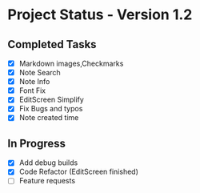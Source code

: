# Project Status - Version 1.2

## Completed Tasks
- [x] Markdown images,Checkmarks
- [x] Note Search
- [x] Note Info
- [x] Font Fix
- [x] EditScreen Simplify
- [x] Fix Bugs and typos
- [x] Note created time

## In Progress
- [X] Add debug builds
- [X] Code Refactor (EditScreen finished)
- [ ] Feature requests
